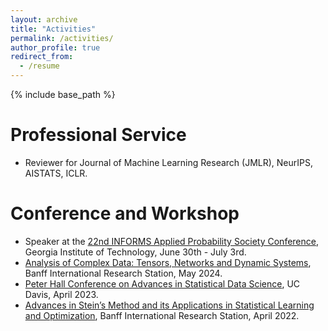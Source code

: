 ```yaml
---
layout: archive
title: "Activities"
permalink: /activities/
author_profile: true
redirect_from:
  - /resume
---
```


{% include base_path %}

Professional Service
======
* Reviewer for Journal of Machine Learning Research (JMLR), NeurIPS, AISTATS, ICLR.

Conference and Workshop
======
* Speaker at the [22nd INFORMS Applied Probability Society Conference](https://informs-aps.isye.gatech.edu/program), Georgia Institute of Technology, June 30th - July 3rd.
* [Analysis of Complex Data: Tensors, Networks and Dynamic Systems](https://www.birs.ca/events/2024/5-day-workshops/24w5263), Banff International Research Station, May 2024.
* [Peter Hall Conference on Advances in Statistical Data Science](https://www.stat.ucdavis.edu/hallconference2023/index.php/), UC Davis, April 2023.
* [Advances in Stein’s Method and its Applications in Statistical Learning and Optimization](https://www.birs.ca/events/2022/5-day-workshops/22w5092/), Banff International Research Station, April 2022.



